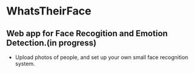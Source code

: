 # WhatsTheirFace

## Web app for Face Recogition and Emotion Detection.(in progress)
- Upload photos of people, and set up your own small face recognition system. 
 
